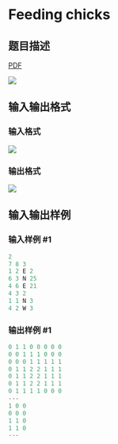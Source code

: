 # Feeding chicks

## 题目描述

[problemUrl]: https://uva.onlinejudge.org/index.php?option=com_onlinejudge&Itemid=8&category=866&page=show_problem&problem=4976

[PDF](https://uva.onlinejudge.org/external/130/p13078.pdf)

![](https://cdn.luogu.com.cn/upload/vjudge_pic/UVA13078/40d8327d5e117f32f8298fdd4944bb8e71251da0.png)

## 输入输出格式

### 输入格式

![](https://cdn.luogu.com.cn/upload/vjudge_pic/UVA13078/635ce2946b69fe84c547fecfb22162e1ff4f4772.png)

### 输出格式

![](https://cdn.luogu.com.cn/upload/vjudge_pic/UVA13078/3fb1ef7b94aac119e623b315c52a7becfdbd01c9.png)

## 输入输出样例

### 输入样例 #1

```cpp
2
7 8 3
1 2 E 2
6 3 N 25
4 6 E 21
4 3 2
1 1 N 3
4 2 W 3
```


### 输出样例 #1

```cpp
0 1 1 0 0 0 0 0
0 0 1 1 1 0 0 0
0 0 0 1 1 1 1 1
0 1 1 2 2 1 1 1
0 1 1 2 2 1 1 1
0 1 1 2 2 1 1 1
0 1 1 1 1 0 0 0
---
1 0 0
0 0 0
1 1 0
1 1 0
---
```


